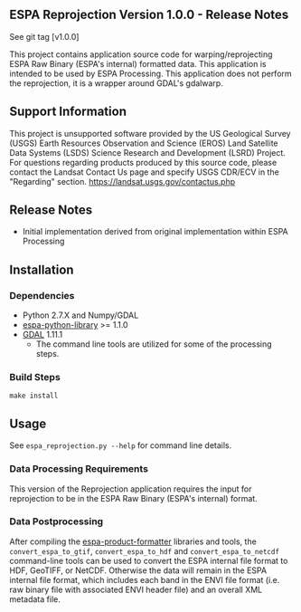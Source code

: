 ## ESPA Reprojection Version 1.0.0 - Release Notes

See git tag [v1.0.0]

This project contains application source code for warping/reprojecting ESPA Raw Binary (ESPA's internal) formatted data.  This application is intended to be used by ESPA Processing.  This application does not perform the reprojection, it is a wrapper around GDAL's gdalwarp.

## Support Information
This project is unsupported software provided by the US Geological Survey (USGS) Earth Resources Observation and Science (EROS) Land Satellite Data Systems (LSDS) Science Research and Development (LSRD) Project.  For questions regarding products produced by this source code, please contact the Landsat Contact Us page and specify USGS CDR/ECV in the "Regarding" section. https://landsat.usgs.gov/contactus.php

## Release Notes
* Initial implementation derived from original implementation within ESPA Processing

## Installation

### Dependencies
* Python 2.7.X and Numpy/GDAL
* [espa-python-library](https://github.com/USGS-EROS/espa-python-library) >= 1.1.0
* [GDAL](http://www.gdal.org/) 1.11.1
  - The command line tools are utilized for some of the processing steps.

### Build Steps
```
make install
```
## Usage
See `espa_reprojection.py --help` for command line details.

### Data Processing Requirements
This version of the Reprojection application requires the input for reprojection to be in the ESPA Raw Binary (ESPA's internal) format.

### Data Postprocessing
After compiling the [espa-product-formatter](https://github.com/USGS-EROS/espa-product-formatter) libraries and tools, the `convert_espa_to_gtif`, `convert_espa_to_hdf` and `convert_espa_to_netcdf` command-line tools can be used to convert the ESPA internal file format to HDF, GeoTIFF, or NetCDF.  Otherwise the data will remain in the ESPA internal file format, which includes each band in the ENVI file format (i.e. raw binary file with associated ENVI header file) and an overall XML metadata file.
